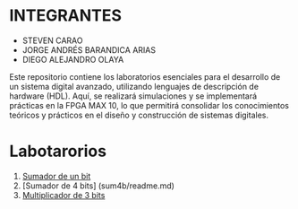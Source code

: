 # INTEGRANTES
* STEVEN CARAO
* JORGE ANDRÉS BARANDICA ARIAS
* DIEGO ALEJANDRO OLAYA
  
Este repositorio contiene los laboratorios esenciales para el desarrollo de un sistema digital avanzado, utilizando lenguajes de descripción de hardware (HDL). Aquí, se realizará simulaciones y se implementará prácticas en la FPGA MAX 10, lo que permitirá consolidar los conocimientos teóricos y prácticos en el diseño y construcción de sistemas digitales.

# Labotarorios

1. [Sumador de un bit](sum1b/readme.md)
2. [Sumador de 4 bits] (sum4b/readme.md)
3. [Multiplicador de 3 bits](multiplicador/readme.md)
